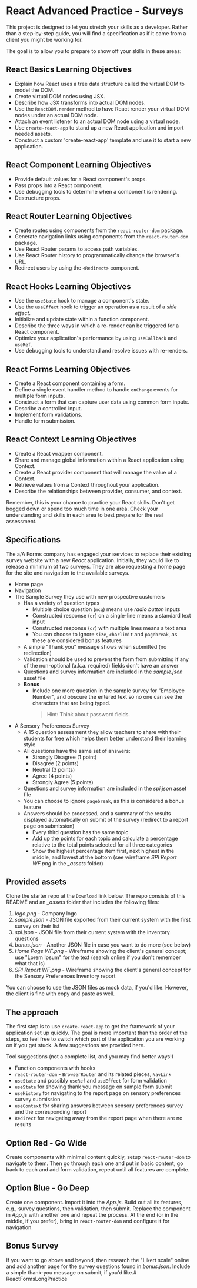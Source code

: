 # React Advanced Practice - Surveys

This project is designed to let you stretch your skills as a developer. Rather
than a step-by-step guide, you will find a specification as if it came from a
client you might be working for.

The goal is to allow you to prepare to show off your skills in these areas:

## React Basics Learning Objectives

* Explain how React uses a tree data structure called the virtual DOM to model
  the DOM.
* Create virtual DOM nodes using JSX.
* Describe how JSX transforms into actual DOM nodes.
* Use the `ReactDOM.render` method to have React render your virtual DOM nodes
  under an actual DOM node.
* Attach an event listener to an actual DOM node using a virtual node.
* Use `create-react-app` to stand up a new React application and import needed
  assets.
* Construct a custom 'create-react-app' template and use it to start a new
  application.

## React Component Learning Objectives

* Provide default values for a React component's props.
* Pass props into a React component.
* Use debugging tools to determine when a component is rendering.
* Destructure props.

## React Router Learning Objectives

* Create routes using components from the `react-router-dom` package.
* Generate navigation links using components from the `react-router-dom`
  package.
* Use React Router params to access path variables.
* Use React Router history to programmatically change the browser's URL.
* Redirect users by using the `<Redirect>` component.

## React Hooks Learning Objectives

* Use the `useState` hook to manage a component's state.
* Use the `useEffect` hook to trigger an operation as a result of a _side
  effect_.
* Initialize and update state within a function component.
* Describe the three ways in which a re-render can be triggered for a React
  component.
* Optimize your application's performance by using `useCallback` and `useRef`.
* Use debugging tools to understand and resolve issues with re-renders.

## React Forms Learning Objectives

* Create a React component containing a form.
* Define a single event handler method to handle `onChange` events for multiple
  form inputs.
* Construct a form that can capture user data using common form inputs.
* Describe a controlled input.
* Implement form validations.
* Handle form submission.

## React Context Learning Objectives

* Create a React wrapper component.
* Share and manage global information within a React application using Context.
* Create a React provider component that will manage the value of a Context.
* Retrieve values from a Context throughout your application.
* Describe the relationships between provider, consumer, and context.

Remember, this is your chance to practice your React skills. Don't get bogged
down or spend too much time in one area. Check your understanding and skills in
each area to best prepare for the real assessment.

## Specifications

The a/A Forms company has engaged your services to replace their existing survey
website with a new *React* application. Initially, they would like to release a
minimum of two surveys. They are also requesting a home page for the site and
navigation to the available surveys.

* Home page
* Navigation
* The Sample Survey they use with new prospective customers
  * Has a variety of question types
    * Multiple choice question (`mcq`) means use *radio button* inputs
    * Constructed response (`cr`) on a single-line means a standard text input
    * Constructed response (`cr`) with multiple lines means a text area
    * You can choose to ignore `size`, `charlimit` and `pagebreak`, as these
      are considered bonus features
  * A simple "Thank you" message shows when submitted (no redirection)
  * Validation should be used to prevent the form from submitting if any of the
    non-optional (a.k.a. required) fields don't have an answer
  * Questions and survey information are included in the _sample.json_ asset
    file
  * **Bonus**
    * Include one more question in the sample survey for "Employee Number", and
      obscure the entered text so no one can see the characters that are being
      typed.
      > Hint: Think about password fields.
* A Sensory Preferences Survey
  * A 15 question assessment they allow teachers to share with their students
    for free which helps them better understand their learning style
  * All questions have the same set of answers:
    * Strongly Disagree (1 point)
    * Disagree (2 points)
    * Neutral (3 points)
    * Agree (4 points)
    * Strongly Agree (5 points)
  * Questions and survey information are included in the _spi.json_ asset file
  * You can choose to ignore `pagebreak`, as this is considered a bonus feature
  * Answers should be processed, and a summary of the results displayed
    automatically on submit of the survey (redirect to a report page on
    submission)
    * Every third question has the same topic
    * Add up the points for each topic and calculate a percentage relative to
      the total points selected for all three categories
    * Show the highest percentage item first, next highest in the middle, and
      lowest at the bottom (see wireframe _SPI Report WF.png_ in the _\_assets_
      folder)

## Provided assets

Clone the starter repo at the `Download` link below. The repo consists of this
README and an _\_assets_ folder that includes the following files:

1) _logo.png_ - Company logo
2) _sample.json_ - JSON file exported from their current system with the first
   survey on their list
3) _spi.json_ - JSON file from their current system with the inventory questions
4) _bonus.json_ - Another JSON file in case you want to do more (see below)
5) _Home Page WF.png_ - Wireframe showing the client's general concept; use
   "Lorem Ipsum" for the text (search online if you don't remember what that is)
6) _SPI Report WF.png_ - Wireframe showing the client's general concept for the
   Sensory Preferences Inventory report

You can choose to use the JSON files as mock data, if you'd like.
However, the client is fine with copy and paste as well.

## The approach

The first step is to use `create-react-app` to get the framework of your
application set up quickly. The goal is more important than the order of the
steps, so feel free to switch which part of the application you are working on
if you get stuck. A few suggestions are provided here.

Tool suggestions (not a complete list, and you may find better ways!)

* Function components with hooks
* `react-router-dom` - `BrowserRouter` and its related pieces, `NavLink`
* `useState` and possibly `useRef` and `useEffect` for form validation
* `useState` for showing thank you message on sample form submit
* `useHistory` for navigating to the report page on sensory preferences survey
  submission
* `useContext` for sharing answers between sensory preferences survey and
  the corresponding report
* `Redirect` for navigating away from the report page when there are no results

## Option Red - Go Wide

Create components with minimal content quickly, setup `react-router-dom` to
navigate to them. Then go through each one and put in basic content, go back
to each and add form validation, repeat until all features are complete.

## Option Blue - Go Deep

Create one component. Import it into the _App.js_. Build out all its features,
e.g., survey questions, then validation, then submit. Replace the component in
_App.js_ with another one and repeat the process. At the end (or in the middle,
if you prefer), bring in `react-router-dom` and configure it for navigation.

## Bonus Survey

If you want to go above and beyond, then research the "Likert scale" online and
add another page for the survey questions found in _bonus.json_. Include a
simple thank-you message on submit, if you'd like.# ReactFormsLongPractice
